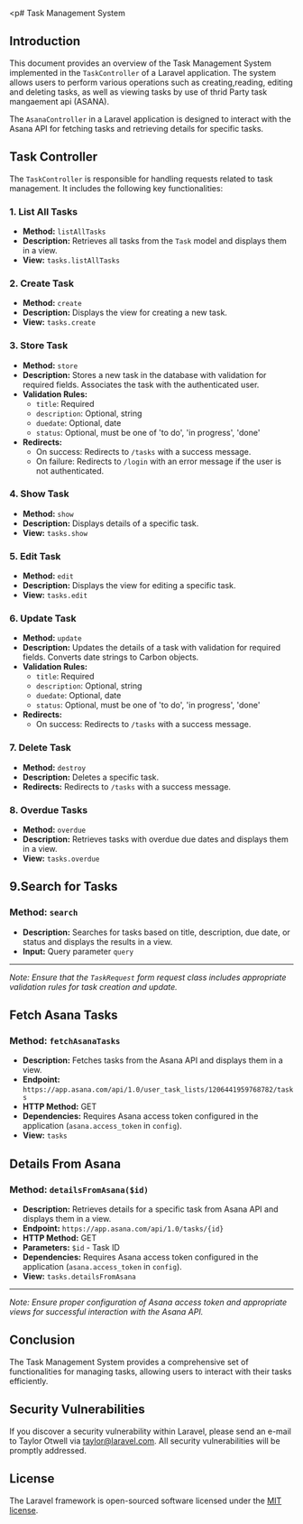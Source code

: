 <p# Task Management System

## Introduction

This document provides an overview of the Task Management System implemented in the `TaskController` of a Laravel application. The system allows users to perform various operations such as creating,reading, editing and deleting tasks, as well as viewing tasks by use of thrid Party task mangaement api (ASANA).

The `AsanaController` in a Laravel application is designed to interact with the Asana API for fetching tasks and retrieving details for specific tasks.


## Task Controller

The `TaskController` is responsible for handling requests related to task management. It includes the following key functionalities:

### 1. List All Tasks

- **Method:** `listAllTasks`
- **Description:** Retrieves all tasks from the `Task` model and displays them in a view.
- **View:** `tasks.listAllTasks`

### 2. Create Task

- **Method:** `create`
- **Description:** Displays the view for creating a new task.
- **View:** `tasks.create`

### 3. Store Task

- **Method:** `store`
- **Description:** Stores a new task in the database with validation for required fields. Associates the task with the authenticated user.
- **Validation Rules:**
  - `title`: Required
  - `description`: Optional, string
  - `duedate`: Optional, date
  - `status`: Optional, must be one of 'to do', 'in progress', 'done'
- **Redirects:**
  - On success: Redirects to `/tasks` with a success message.
  - On failure: Redirects to `/login` with an error message if the user is not authenticated.

### 4. Show Task

- **Method:** `show`
- **Description:** Displays details of a specific task.
- **View:** `tasks.show`

### 5. Edit Task

- **Method:** `edit`
- **Description:** Displays the view for editing a specific task.
- **View:** `tasks.edit`

### 6. Update Task

- **Method:** `update`
- **Description:** Updates the details of a task with validation for required fields. Converts date strings to Carbon objects.
- **Validation Rules:**
  - `title`: Required
  - `description`: Optional, string
  - `duedate`: Optional, date
  - `status`: Optional, must be one of 'to do', 'in progress', 'done'
- **Redirects:**
  - On success: Redirects to `/tasks` with a success message.

### 7. Delete Task

- **Method:** `destroy`
- **Description:** Deletes a specific task.
- **Redirects:** Redirects to `/tasks` with a success message.

### 8. Overdue Tasks

- **Method:** `overdue`
- **Description:** Retrieves tasks with overdue due dates and displays them in a view.
- **View:** `tasks.overdue`


## 9.Search for Tasks

### Method: `search`
- **Description:** Searches for tasks based on title, description, due date, or status and displays the results in a view.
- **Input:** Query parameter `query`

---
*Note: Ensure that the `TaskRequest` form request class includes appropriate validation rules for task creation and update.*


## Fetch Asana Tasks

### Method: `fetchAsanaTasks`

- **Description:** Fetches tasks from the Asana API and displays them in a view.
- **Endpoint:** `https://app.asana.com/api/1.0/user_task_lists/1206441959768782/tasks`
- **HTTP Method:** GET
- **Dependencies:** Requires Asana access token configured in the application (`asana.access_token` in `config`).
- **View:** `tasks`

## Details From Asana

### Method: `detailsFromAsana($id)`

- **Description:** Retrieves details for a specific task from Asana API and displays them in a view.
- **Endpoint:** `https://app.asana.com/api/1.0/tasks/{id}`
- **HTTP Method:** GET
- **Parameters:** `$id` - Task ID
- **Dependencies:** Requires Asana access token configured in the application (`asana.access_token` in `config`).
- **View:** `tasks.detailsFromAsana`

---

*Note: Ensure proper configuration of Asana access token and appropriate views for successful interaction with the Asana API.*

## Conclusion

The Task Management System provides a comprehensive set of functionalities for managing tasks, allowing users to interact with their tasks efficiently.


## Security Vulnerabilities

If you discover a security vulnerability within Laravel, please send an e-mail to Taylor Otwell via [taylor@laravel.com](mailto:taylor@laravel.com). All security vulnerabilities will be promptly addressed.

## License

The Laravel framework is open-sourced software licensed under the [MIT license](https://opensource.org/licenses/MIT).
